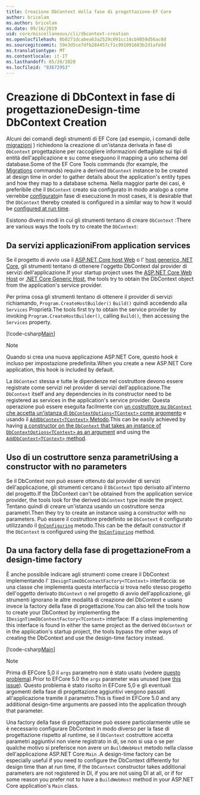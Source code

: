 ```yaml
---
title: Creazione DbContext della fase di progettazione-EF Core
author: bricelam
ms.author: bricelam
ms.date: 09/16/2019
uid: core/miscellaneous/cli/dbcontext-creation
ms.openlocfilehash: 0b0271dcabea63a2529c091cc14cb9059d56ac8d
ms.sourcegitcommit: 59e3d5ce7dfb284457cf1c991091683b2d1afe9d
ms.translationtype: MT
ms.contentlocale: it-IT
ms.lasthandoff: 05/20/2020
ms.locfileid: "83672953"
---
```

# <a name="design-time-dbcontext-creation"></a><span data-ttu-id="caa47-102">Creazione di DbContext in fase di progettazione</span><span class="sxs-lookup"><span data-stu-id="caa47-102">Design-time DbContext Creation</span></span>

<span data-ttu-id="caa47-103">Alcuni dei comandi degli strumenti di EF Core (ad esempio, i comandi delle [migrazioni][1] ) richiedono la creazione di un'istanza derivata in fase di `DbContext` progettazione per raccogliere informazioni dettagliate sui tipi di entità dell'applicazione e su come eseguono il mapping a uno schema del database.</span><span class="sxs-lookup"><span data-stu-id="caa47-103">Some of the EF Core Tools commands (for example, the [Migrations][1] commands) require a derived `DbContext` instance to be created at design time in order to gather details about the application's entity types and how they map to a database schema.</span></span> <span data-ttu-id="caa47-104">Nella maggior parte dei casi, è preferibile che il `DbContext` creato sia configurato in modo analogo a come verrebbe [configurato][2]in fase di esecuzione.</span><span class="sxs-lookup"><span data-stu-id="caa47-104">In most cases, it is desirable that the `DbContext` thereby created is configured in a similar way to how it would be [configured at run time][2].</span></span>

<span data-ttu-id="caa47-105">Esistono diversi modi in cui gli strumenti tentano di creare `DbContext` :</span><span class="sxs-lookup"><span data-stu-id="caa47-105">There are various ways the tools try to create the `DbContext`:</span></span>

## <a name="from-application-services"></a><span data-ttu-id="caa47-106">Da servizi applicazioni</span><span class="sxs-lookup"><span data-stu-id="caa47-106">From application services</span></span>

<span data-ttu-id="caa47-107">Se il progetto di avvio usa il [ASP.NET Core host Web][3] o l' [host generico .NET Core][4], gli strumenti tentano di ottenere l'oggetto DbContext dal provider di servizi dell'applicazione.</span><span class="sxs-lookup"><span data-stu-id="caa47-107">If your startup project uses the [ASP.NET Core Web Host][3] or [.NET Core Generic Host][4], the tools try to obtain the DbContext object from the application's service provider.</span></span>

<span data-ttu-id="caa47-108">Per prima cosa gli strumenti tentano di ottenere il provider di servizi richiamando, `Program.CreateHostBuilder()` `Build()` quindi accedendo alla `Services` Proprietà.</span><span class="sxs-lookup"><span data-stu-id="caa47-108">The tools first try to obtain the service provider by invoking `Program.CreateHostBuilder()`, calling `Build()`, then accessing the `Services` property.</span></span>

[!code-csharp[Main](../../../../samples/core/Miscellaneous/CommandLine/ApplicationService.cs)]

> [!NOTE]
> <span data-ttu-id="caa47-109">Quando si crea una nuova applicazione ASP.NET Core, questo hook è incluso per impostazione predefinita.</span><span class="sxs-lookup"><span data-stu-id="caa47-109">When you create a new ASP.NET Core application, this hook is included by default.</span></span>

<span data-ttu-id="caa47-110">La `DbContext` stessa e tutte le dipendenze nel costruttore devono essere registrate come servizi nel provider di servizi dell'applicazione.</span><span class="sxs-lookup"><span data-stu-id="caa47-110">The `DbContext` itself and any dependencies in its constructor need to be registered as services in the application's service provider.</span></span> <span data-ttu-id="caa47-111">Questa operazione può essere eseguita facilmente con [un costruttore su `DbContext` che accetta un'istanza di `DbContextOptions<TContext>` come argomento][5] e usando il [ `AddDbContext<TContext>` Metodo][6].</span><span class="sxs-lookup"><span data-stu-id="caa47-111">This can be easily achieved by having [a constructor on the `DbContext` that takes an instance of `DbContextOptions<TContext>` as an argument][5] and using the [`AddDbContext<TContext>` method][6].</span></span>

## <a name="using-a-constructor-with-no-parameters"></a><span data-ttu-id="caa47-112">Uso di un costruttore senza parametri</span><span class="sxs-lookup"><span data-stu-id="caa47-112">Using a constructor with no parameters</span></span>

<span data-ttu-id="caa47-113">Se il DbContext non può essere ottenuto dal provider di servizi dell'applicazione, gli strumenti cercano il `DbContext` tipo derivato all'interno del progetto.</span><span class="sxs-lookup"><span data-stu-id="caa47-113">If the DbContext can't be obtained from the application service provider, the tools look for the derived `DbContext` type inside the project.</span></span> <span data-ttu-id="caa47-114">Tentano quindi di creare un'istanza usando un costruttore senza parametri.</span><span class="sxs-lookup"><span data-stu-id="caa47-114">Then they try to create an instance using a constructor with no parameters.</span></span> <span data-ttu-id="caa47-115">Può essere il costruttore predefinito se `DbContext` è configurato utilizzando il [`OnConfiguring`][7] metodo.</span><span class="sxs-lookup"><span data-stu-id="caa47-115">This can be the default constructor if the `DbContext` is configured using the [`OnConfiguring`][7] method.</span></span>

## <a name="from-a-design-time-factory"></a><span data-ttu-id="caa47-116">Da una factory della fase di progettazione</span><span class="sxs-lookup"><span data-stu-id="caa47-116">From a design-time factory</span></span>

<span data-ttu-id="caa47-117">È anche possibile indicare agli strumenti come creare il DbContext implementando l' `IDesignTimeDbContextFactory<TContext>` interfaccia: se una classe che implementa questa interfaccia si trova nello stesso progetto dell'oggetto derivato `DbContext` o nel progetto di avvio dell'applicazione, gli strumenti ignorano le altre modalità di creazione del DbContext e usano invece la factory della fase di progettazione.</span><span class="sxs-lookup"><span data-stu-id="caa47-117">You can also tell the tools how to create your DbContext by implementing the `IDesignTimeDbContextFactory<TContext>` interface: If a class implementing this interface is found in either the same project as the derived `DbContext` or in the application's startup project, the tools bypass the other ways of creating the DbContext and use the design-time factory instead.</span></span>

[!code-csharp[Main](../../../../samples/core/Miscellaneous/CommandLine/BloggingContextFactory.cs)]

> [!NOTE]
> <span data-ttu-id="caa47-118">Prima di EFCore 5,0 il `args` parametro non è stato usato (vedere [questo problema][8]).</span><span class="sxs-lookup"><span data-stu-id="caa47-118">Prior to EFCore 5.0 the `args` parameter was unused (see [this issue][8]).</span></span>
> <span data-ttu-id="caa47-119">Questo problema è stato risolto in EFCore 5,0 e gli eventuali argomenti della fase di progettazione aggiuntivi vengono passati all'applicazione tramite il parametro.</span><span class="sxs-lookup"><span data-stu-id="caa47-119">This is fixed in EFCore 5.0 and any additional design-time arguments are passed into the application through that parameter.</span></span>

<span data-ttu-id="caa47-120">Una factory della fase di progettazione può essere particolarmente utile se è necessario configurare DbContext in modo diverso per la fase di progettazione rispetto al runtime, se il `DbContext` costruttore accetta parametri aggiuntivi non viene registrato in di, se non si usa o se per qualche motivo si preferisce non avere un `BuildWebHost` metodo nella classe dell'applicazione ASP.NET Core `Main` .</span><span class="sxs-lookup"><span data-stu-id="caa47-120">A design-time factory can be especially useful if you need to configure the DbContext differently for design time than at run time, if the `DbContext` constructor takes additional parameters are not registered in DI, if you are not using DI at all, or if for some reason you prefer not to have a `BuildWebHost` method in your ASP.NET Core application's `Main` class.</span></span>

  [1]: xref:core/managing-schemas/migrations/index
  [2]: xref:core/miscellaneous/configuring-dbcontext
  [3]: /aspnet/core/fundamentals/host/web-host
  [4]: /aspnet/core/fundamentals/host/generic-host
  [5]: xref:core/miscellaneous/configuring-dbcontext#constructor-argument
  [6]: xref:core/miscellaneous/configuring-dbcontext#using-dbcontext-with-dependency-injection
  [7]: xref:core/miscellaneous/configuring-dbcontext#onconfiguring
  [8]: https://github.com/aspnet/EntityFrameworkCore/issues/8332

